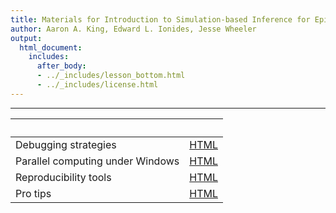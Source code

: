 ```yaml
---
title: Materials for Introduction to Simulation-based Inference for Epidemiological Dynamics
author: Aaron A. King, Edward L. Ionides, Jesse Wheeler
output:
  html_document:
    includes:
      after_body:
      - ../_includes/lesson_bottom.html
      - ../_includes/license.html
---
```


----------------------

| &nbsp;                           | &nbsp;               |
|:---------------------------------|:--------------------:|
| Debugging strategies             | [HTML](debug.html)   |
| Parallel computing under Windows | [HTML](windows.html) |
| Reproducibility tools            | [HTML](bake.html)    |
| Pro tips                         | [HTML](protips.html) |
